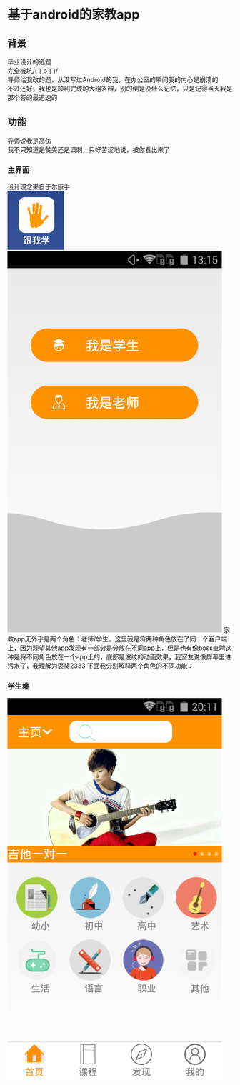 # 基于android的家教app
## 背景
毕业设计的选题<br>
完全被坑/(ㄒoㄒ)/<br>
导师给我改的题，从没写过Android的我，在办公室的瞬间我的内心是崩溃的<br>
不过还好，我也是顺利完成的大组答辩，别的倒是没什么记忆，只是记得当天我是那个答的最迅速的<br>
## 功能
导师说我是高仿<br>
我不只知道是赞美还是讽刺，只好苦涩地说，被你看出来了<br>
### 主界面
设计理念来自于尔康手<br>
![](https://github.com/zhulinmx/ptutor/blob/project_img/Screenshot_2017-05-29-17-13-34.png) 
![](https://github.com/zhulinmx/ptutor/blob/project_img/Screenshot_2017-05-29-13-15-47.png) 
家教app无外乎是两个角色：老师/学生。这里我是将两种角色放在了同一个客户端上，因为观望其他app发现有一部分是分放在不同app上，但是也有像boss直聘这种是将不同角色放在一个app上的，底部是波纹的动画效果，我室友说像屏幕里进污水了，我理解为褒奖2333 
下面我分别解释两个角色的不同功能：
### 学生端
![](https://github.com/zhulinmx/ptutor/blob/project_img/Screenshot_2017-05-28-20-11-24.png)  



